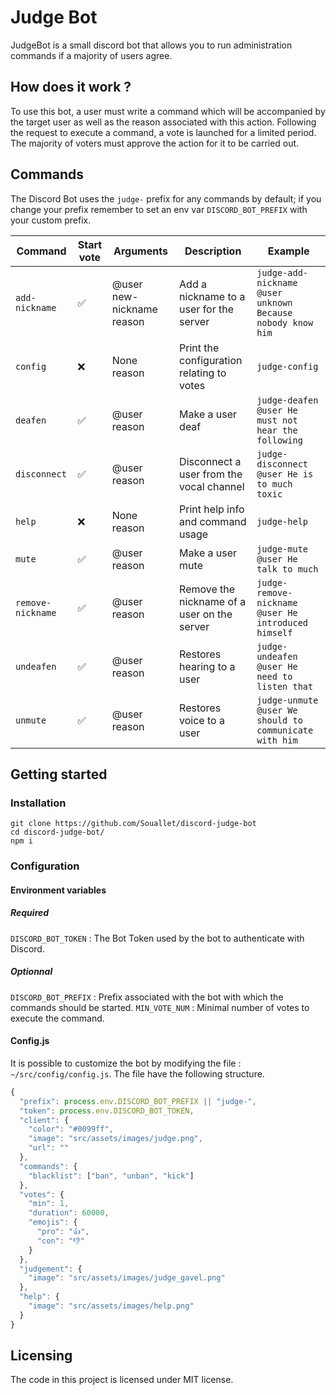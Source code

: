# Judge Bot

JudgeBot is a small discord bot that allows you to run administration commands if a majority of users agree.

## How does it work ?

To use this bot, a user must write a command which will be accompanied by the target user as well as the reason associated with this action. Following the request to execute a command, a vote is launched for a limited period. The majority of voters must approve the action for it to be carried out.

## Commands

The Discord Bot uses the `judge-` prefix for any commands by default; if you change your prefix remember to set an env var `DISCORD_BOT_PREFIX` with your custom prefix.

| Command           | Start vote | Arguments                 | Description                                 | Example                                                    |
| ----------------- | ---------- | ------------------------- | ------------------------------------------- | ---------------------------------------------------------- |
| `add-nickname`    | ✅         | @user new-nickname reason | Add a nickname to a user for the server     | `judge-add-nickname @user unknown Because nobody know him` |
| `config`          | ❌         | None reason               | Print the configuration relating to votes   | `judge-config`                                             |
| `deafen`          | ✅         | @user reason              | Make a user deaf                            | `judge-deafen @user He must not hear the following`        |
| `disconnect`      | ✅         | @user reason              | Disconnect a user from the vocal channel    | `judge-disconnect @user He is to much toxic`               |
| `help`            | ❌         | None reason               | Print help info and command usage           | `judge-help`                                               |
| `mute`            | ✅         | @user reason              | Make a user mute                            | `judge-mute @user He talk to much`                         |
| `remove-nickname` | ✅         | @user reason              | Remove the nickname of a user on the server | `judge-remove-nickname @user He introduced himself`        |
| `undeafen`        | ✅         | @user reason              | Restores hearing to a user                  | `judge-undeafen @user He need to listen that`              |
| `unmute`          | ✅         | @user reason              | Restores voice to a user                    | `judge-unmute @user We should to communicate with him`     |

## Getting started

### Installation

```shell
git clone https://github.com/Souallet/discord-judge-bot
cd discord-judge-bot/
npm i
```

### Configuration

#### Environment variables

##### Required

`DISCORD_BOT_TOKEN` : The Bot Token used by the bot to authenticate with Discord.

##### Optionnal

`DISCORD_BOT_PREFIX` : Prefix associated with the bot with which the commands should be started.
`MIN_VOTE_NUM` : Minimal number of votes to execute the command.

#### Config.js

It is possible to customize the bot by modifying the file : `~/src/config/config.js`.
The file have the following structure.

```js
{
  "prefix": process.env.DISCORD_BOT_PREFIX || "judge-",
  "token": process.env.DISCORD_BOT_TOKEN,
  "client": {
    "color": "#0099ff",
    "image": "src/assets/images/judge.png",
    "url": ""
  },
  "commands": {
    "blacklist": ["ban", "unban", "kick"]
  },
  "votes": {
    "min": 1,
    "duration": 60000,
    "emojis": {
      "pro": "👍",
      "con": "👎"
    }
  },
  "judgement": {
    "image": "src/assets/images/judge_gavel.png"
  },
  "help": {
    "image": "src/assets/images/help.png"
  }
}
```

## Licensing

The code in this project is licensed under MIT license.
